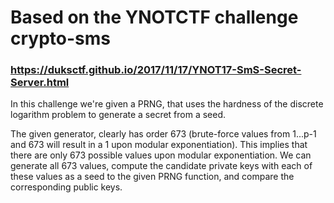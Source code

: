 # Based on the YNOTCTF challenge crypto-sms

### https://duksctf.github.io/2017/11/17/YNOT17-SmS-Secret-Server.html

In this challenge we're given a PRNG, that uses the hardness of the discrete logarithm problem to generate a secret from a seed.

The given generator, clearly has order 673 (brute-force values from 1...p-1 and 673 will result in a 1 upon modular exponentiation). This implies that there are only 673 possible values upon modular exponentiation. We can generate all 673 values, compute the candidate private keys with each of these values as a seed to the given PRNG function, and compare the corresponding public keys.